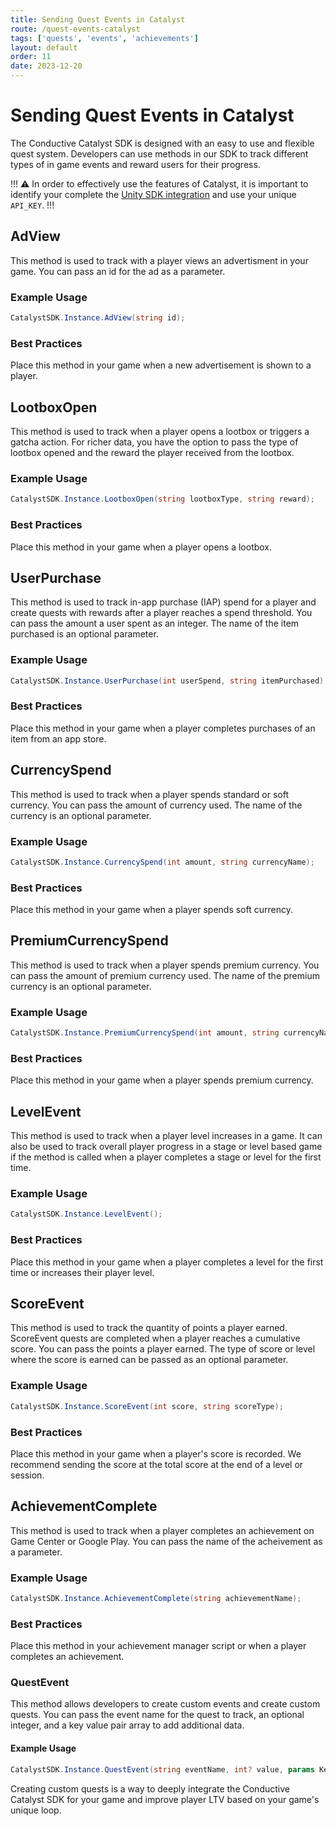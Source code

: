 ```yaml
---
title: Sending Quest Events in Catalyst
route: /quest-events-catalyst
tags: ['quests', 'events', 'achievements']
layout: default
order: 11
date: 2023-12-20
---
```

# Sending Quest Events in Catalyst

The Conductive Catalyst SDK is designed with an easy to use and flexible quest system. Developers can use methods in our SDK to track different types of in game events and reward users for their progress.

!!! :warning:
In order to effectively use the features of Catalyst, it is important to identify your complete the [Unity SDK integration](https://catalyst.conductive.ai/catalyst-unity-sdk/) and use your unique `API_KEY`.
!!!

## AdView
This method is used to track with a player views an advertisment in your game. You can pass an id for the ad as a parameter.

### Example Usage
```csharp
CatalystSDK.Instance.AdView(string id);
```
### Best Practices
Place this method in your game when a new advertisement is shown to a player.

## LootboxOpen

This method is used to track when a player opens a lootbox or triggers a gatcha action. For richer data, you have the option to pass the type of lootbox opened and the reward the player received from the lootbox.

### Example Usage
```csharp
CatalystSDK.Instance.LootboxOpen(string lootboxType, string reward);
```
### Best Practices
Place this method in your game when a player opens a lootbox.

## UserPurchase

This method is used to track in-app purchase (IAP) spend for a player and create quests with rewards after a player reaches a spend threshold. You can pass the amount a user spent as an integer. The name of the item purchased is an optional parameter.

### Example Usage
```csharp
CatalystSDK.Instance.UserPurchase(int userSpend, string itemPurchased);
```
### Best Practices
Place this method in your game when a player completes purchases of an item from an app store.

## CurrencySpend

This method is used to track when a player spends standard or soft currency. You can pass the amount of currency used. The name of the currency is an optional parameter.

### Example Usage
```csharp
CatalystSDK.Instance.CurrencySpend(int amount, string currencyName);
```
### Best Practices
Place this method in your game when a player spends soft currency.

## PremiumCurrencySpend

This method is used to track when a player spends premium currency. You can pass the amount of premium currency used. The name of the premium currency is an optional parameter.

### Example Usage
```csharp
CatalystSDK.Instance.PremiumCurrencySpend(int amount, string currencyName);
```
### Best Practices
Place this method in your game when a player spends premium currency.

## LevelEvent

This method is used to track when a player level increases in a game. It can also be used to track overall player progress in a stage or level based game if the method is called when a player completes a stage or level for the first time.

### Example Usage
```csharp
CatalystSDK.Instance.LevelEvent();
```
### Best Practices
Place this method in your game when a player completes a level for the first time or increases their player level.

## ScoreEvent

This method is used to track the quantity of points a player earned. ScoreEvent quests are completed when a player reaches a cumulative score. You can pass the points a player earned. The type of score or level where the score is earned can be passed as an optional parameter.

### Example Usage
```csharp
CatalystSDK.Instance.ScoreEvent(int score, string scoreType);
```
### Best Practices
Place this method in your game when a player's score is recorded. We recommend sending the score at the total score at the end of a level or session.

## AchievementComplete

This method is used to track when a player completes an achievement on Game Center or Google Play. You can pass the name of the acheivement as a parameter.

### Example Usage
```csharp
CatalystSDK.Instance.AchievementComplete(string achievementName);
```
### Best Practices
Place this method in your achievement manager script or when a player completes an achievement.

### QuestEvent

This method allows developers to create custom events and create custom quests. You can pass the event name for the quest to track, an optional integer, and a key value pair array to add additional data.

#### Example Usage
```csharp
CatalystSDK.Instance.QuestEvent(string eventName, int? value, params KeyValuePair<string, object>[] eventData);
```

Creating custom quests is a way to deeply integrate the Conductive Catalyst SDK for your game and improve player LTV based on your game's unique loop.